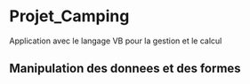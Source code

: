 # Projet_Camping
Application avec le langage VB pour la gestion et le calcul 
## Manipulation des donnees et des formes

